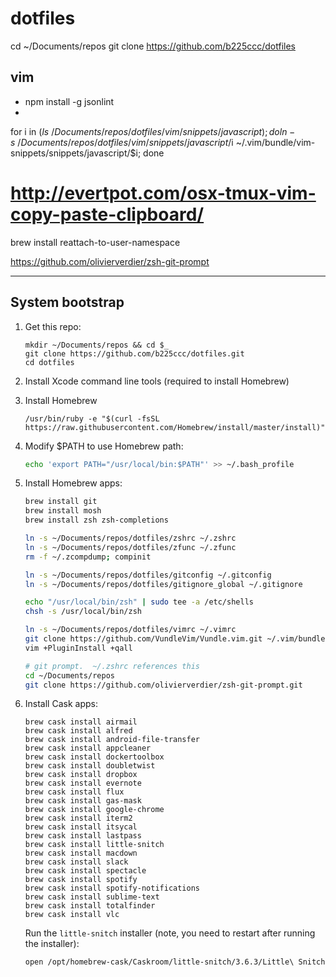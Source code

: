 # dotfiles
cd ~/Documents/repos
git clone https://github.com/b225ccc/dotfiles

## vim

* npm install -g jsonlint
*

for i in $(ls ~/Documents/repos/dotfiles/vim/snippets/javascript); do ln -s ~/Documents/repos/dotfiles/vim/snippets/javascript/$i ~/.vim/bundle/vim-snippets/snippets/javascript/$i; done

# http://evertpot.com/osx-tmux-vim-copy-paste-clipboard/
brew install reattach-to-user-namespace

https://github.com/olivierverdier/zsh-git-prompt


----

## System bootstrap

1. Get this repo:

   ~~~
   mkdir ~/Documents/repos && cd $_
   git clone https://github.com/b225ccc/dotfiles.git
   cd dotfiles
   ~~~

1. Install Xcode command line tools (required to install Homebrew)
2. Install Homebrew

   ~~~
   /usr/bin/ruby -e "$(curl -fsSL https://raw.githubusercontent.com/Homebrew/install/master/install)"
   ~~~
3. Modify $PATH to use Homebrew path:

   ~~~ sh
   echo 'export PATH="/usr/local/bin:$PATH"' >> ~/.bash_profile
   ~~~
 
4. Install Homebrew apps:
   
   ~~~ sh
   brew install git
   brew install mosh
   brew install zsh zsh-completions
   ~~~

   ~~~ sh
   ln -s ~/Documents/repos/dotfiles/zshrc ~/.zshrc
   ln -s ~/Documents/repos/dotfiles/zfunc ~/.zfunc
   rm -f ~/.zcompdump; compinit
   
   ln -s ~/Documents/repos/dotfiles/gitconfig ~/.gitconfig
   ln -s ~/Documents/repos/dotfiles/gitignore_global ~/.gitignore
   
   echo "/usr/local/bin/zsh" | sudo tee -a /etc/shells
   chsh -s /usr/local/bin/zsh
   
   ln -s ~/Documents/repos/dotfiles/vimrc ~/.vimrc
   git clone https://github.com/VundleVim/Vundle.vim.git ~/.vim/bundle/Vundle.vim
   vim +PluginInstall +qall
   
   # git prompt.  ~/.zshrc references this
   cd ~/Documents/repos
   git clone https://github.com/olivierverdier/zsh-git-prompt.git
   ~~~

5. Install Cask apps:

   ~~~
   brew cask install airmail
   brew cask install alfred
   brew cask install android-file-transfer
   brew cask install appcleaner
   brew cask install dockertoolbox
   brew cask install doubletwist
   brew cask install dropbox
   brew cask install evernote
   brew cask install flux
   brew cask install gas-mask
   brew cask install google-chrome
   brew cask install iterm2
   brew cask install itsycal
   brew cask install lastpass
   brew cask install little-snitch
   brew cask install macdown
   brew cask install slack
   brew cask install spectacle
   brew cask install spotify
   brew cask install spotify-notifications
   brew cask install sublime-text
   brew cask install totalfinder
   brew cask install vlc
   ~~~

   Run the `little-snitch` installer (note, you need to restart after running the installer):
   
   ~~~ sh
   open /opt/homebrew-cask/Caskroom/little-snitch/3.6.3/Little\ Snitch\ Installer.app
   ~~~
